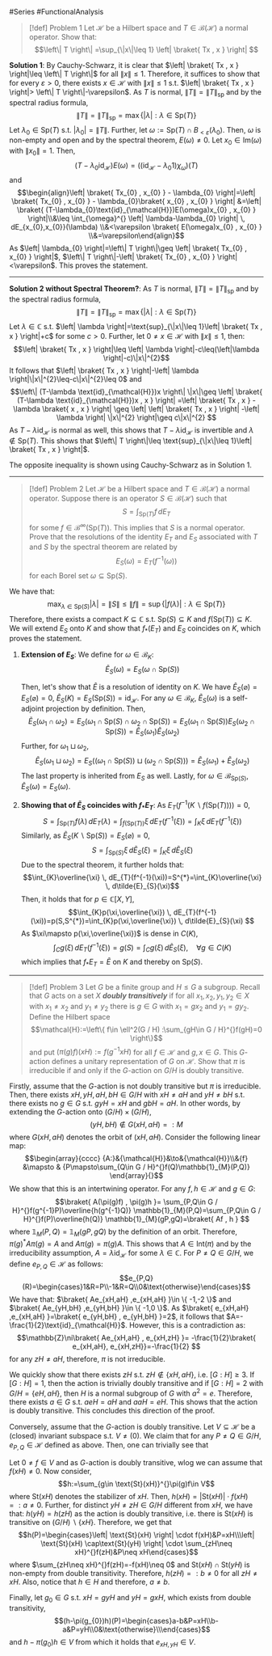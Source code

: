 #Series #FunctionalAnalysis 

> [!def] Problem 1
> Let $\mathcal{H}$ be a Hilbert space and $T\in \mathcal{B}(\mathcal{H})$ a normal operator. Show that: $$\left\| T \right\| =\sup_{\|x\|\leq 1} \left| \braket{ Tx , x }  \right| $$

**Solution 1**:
By Cauchy-Schwarz, it is clear that $\left| \braket{ Tx , x } \right|\leq \left\| T \right\|$ for all $\|x\|\leq 1$. Therefore, it suffices to show that for every $\varepsilon>0$, there exists $x\in \mathcal{H}$ with $\|x\|\leq 1$ s.t. $\left| \braket{ Tx , x } \right|> \left\| T \right\|-\varepsilon$. As $T$ is normal, $\|T\|=\|T\|_{\text{sp}}$ and by the spectral radius formula, $$\left\| T \right\| =\left\| T \right\| _{\text{sp}}=\max\{ \left| \lambda \right| :\lambda\in \text{Sp}(T)\}$$Let $\lambda_{0}\in \text{Sp}(T)$ s.t. $\left| \lambda_{0} \right|=\left\| T \right\|$. Further, let $\omega:=\text{Sp}(T)\cap B_{<\varepsilon}(\lambda_{0})$. Then, $\omega$ is non-empty and open and by the spectral theorem, $E(\omega)\neq 0$. Let $x_{0}\in \text{Im}(\omega)$ with $\|x_{0}\|=1$. Then, $$(T-\lambda_{0}\text{id}_{\mathcal{H}})E(\omega)=((\text{id}_{\mathcal{H}}-\lambda_{0}1)\chi_{\omega})(T)$$and 
$$\begin{align}\left| \braket{ Tx_{0} , x_{0} } - \lambda_{0} \right|=\left| \braket{ Tx_{0} , x_{0} } - \lambda_{0}\braket{ x_{0} , x_{0} } \right| &=\left| \braket{ (T-\lambda_{0}\text{id}_{\mathcal{H}})E(\omega)x_{0} , x_{0} } \right|\\&\leq \int_{\omega}^{} \left| \lambda-\lambda_{0} \right|  \, dE_{x_{0},x_{0}}(\lambda)  \\&<\varepsilon \braket{  E(\omega)x_{0} , x_{0} } \\&=\varepsilon\end{align}$$As $\left| \lambda_{0} \right|=\left\| T \right\|\geq \left| \braket{ Tx_{0} , x_{0} } \right|$, $\left\| T \right\|-\left| \braket{ Tx_{0} , x_{0} } \right|<\varepsilon$. This proves the statement.

---
**Solution 2 without Spectral Theorem?**:
As $T$ is normal, $\|T\|=\|T\|_{\text{sp}}$ and by the spectral radius formula, $$\left\| T \right\| =\left\| T \right\| _{\text{sp}}=\max\{ \left| \lambda \right| :\lambda\in \text{Sp}(T)\}$$Let $\lambda\in \mathbb{C}$ s.t. $\left| \lambda \right|=\text{sup}_{\|x\|\leq 1}\left| \braket{ Tx , x } \right|+c$ for some $c>0$. Further, let $0\neq x\in \mathcal{H}$ with $\|x\|\leq 1$,  then:$$\left| \braket{ Tx , x } \right|\leq \left| \lambda \right|-c\leq(\left|\lambda \right|-c)\|x\|^{2}$$ It follows that $\left| \braket{ Tx , x } \right|-\left| \lambda \right|\|x\|^{2}\leq-c\|x\|^{2}\leq 0$ and  $$\left\| (T-\lambda \text{id}_{\mathcal{H}})x \right\| \|x\|\geq \left| \braket{ (T-\lambda \text{id}_{\mathcal{H}})x , x }  \right| =\left| \braket{ Tx , x } -\lambda \braket{ x , x }  \right| \geq \left| \left| \braket{ Tx , x } \right|  -\left| \lambda \right| \|x\|^{2} \right|\geq c\|x\|^{2} $$As $T-\lambda \text{id}_{\mathcal{H}}$ is normal as well, this shows that $T-\lambda \text{id}_{\mathcal{H}}$ is invertible and $\lambda\notin \text{Sp}(T)$. This shows that $\left\| T \right\|\leq \text{sup}_{\|x\|\leq 1}\left| \braket{ Tx , x } \right|$. 

The opposite inequality is shown using Cauchy-Schwarz as in Solution 1.

---
> [!def] Problem 2
> Let $\mathcal{H}$ be a Hilbert space and $T\in \mathcal{B}(\mathcal{H})$ a normal operator. Suppose there is an operator $S\in \mathcal{B}(\mathcal{H})$ such that $$S=\int_{\text{Sp}(T)}^{} f \, dE_{T}$$ for some $f\in\mathcal{B}^\infty(\text{Sp}(T))$. This implies that $S$ is a normal operator. Prove that the resolutions of the identity $E_{T}$ and $E_{S}$ associated with $T$ and $S$ by the spectral theorem are related by $$E_{S}(\omega)=E_{T}(f^{-1}(\omega))$$ for each Borel set $\omega \subseteq \text{Sp}(S)$.

We have that: $$\max_{\lambda\in \text{Sp}(S)}\left| \lambda \right|=\|S\|\leq\|f\|=\sup\{ \left| f(\lambda) \right|:\lambda\in \text{Sp}(T) \}$$Therefore, there exists a compact $K\subseteq \mathbb{C}$ s.t. $\text{Sp}(S)\subseteq K$ and $f(\text{Sp}(T))\subseteq K$. We will extend $E_{S}$ onto $K$ and show that $f_{*}(E_{T})$ and $E_{S}$ coincides on $K$, which proves the statement.
1. **Extension of $E_{S}$**: We define for $\omega\in \mathcal{B}_{K}$: $$\tilde{E}_{S}(\omega)=E_{S}(\omega \cap \text{Sp}(S))$$

   Then, let's show that $\tilde{E}$ is a resolution of identity on $K$. We have $\tilde{E}_{S}(\varnothing)=E_{S}(\varnothing)=0$, $\tilde{E}_{S}(K)=E_{S}(\text{Sp}(S))=\text{id}_{\mathcal{H}}$. For any $\omega \in \mathcal{B}_{K}$, $\tilde{E}_{S}(\omega)$ is a self-adjoint projection by definition. Then, $$\tilde{E}_{S}(\omega_{1}\cap\omega_{2})=E_{S}(\omega_{1}\cap \text{Sp}(S)\cap\omega_{2}\cap \text{Sp}(S))=E_{S}(\omega_{1}\cap \text{Sp}(S))E_{S}(\omega_{2}\cap \text{Sp}(S))=\tilde{E}_{S}(\omega_{1})\tilde{E}_{S}(\omega_{2})$$Further, for $\omega_{1}\sqcup \omega_{2}$, $$\tilde{E}_{S}(\omega_{1}\sqcup\omega_{2})=E_{S}((\omega_{1}\cap\text{Sp}(S))\sqcup(\omega_{2}\cap\text{Sp}(S))  )=\tilde{E}_{S}(\omega_{1})+\tilde{E}_{S}(\omega_{2})$$The last property is inherited from $E_{S}$ as well. Lastly, for $\omega\in \mathcal{B}_{\text{Sp}(S)}$, $\tilde{E}_{S}(\omega)=E_{S}(\omega)$.
   
1. **Showing that of $\tilde{E}_{S}$ coincides with $f_{*}E_{T}$**: 
   As $E_{T}(f^{-1}(K \backslash f(\text{Sp}(T))))=0$, $$S=\int_{\text{Sp}(T)}f(\lambda)  \, dE_{T}(\lambda)=\int_{f(\text{Sp}(T))}\xi  \, dE_{T}(f^{-1}(\xi))=\int_{K}\xi  \, dE_{T}(f^{-1}(\xi))$$Similarly, as $\tilde{E}_{S}(K \backslash\text{Sp}(S))=E_{S}(\varnothing)=0$,$$S=\int_{\text{Sp}(S)}\xi  \, d\tilde{E}_{S}(\xi)=\int_{K}\xi  \, d\tilde{E}_{S}(\xi) $$Due to the spectral theorem, it further holds that: $$\int_{K}\overline{\xi} \, dE_{T}(f^{-1}(\xi))=S^{*}=\int_{K}\overline{\xi}  \, d\tilde{E}_{S}(\xi)$$
	Then, it holds that for $p\in \mathbb{C}[X,Y]$, $$\int_{K}p(\xi,\overline{\xi}) \, dE_{T}(f^{-1}(\xi))=p(S,S^{*})=\int_{K}p(\xi,\overline{\xi}) \, d\tilde{E}_{S}(\xi)  $$As $\xi\mapsto p(\xi,\overline{\xi})$ is dense in $C(K)$, $$\int_{C}^{} g(\xi) \, dE_{T}(f^{-1}(\xi))=g(S)=\int_{C} g(\xi) \, d\tilde{E}_{S}(\xi), \quad \forall g\in C(K)  $$which implies that $f_{*}E_{T}=\tilde{E}$ on $K$ and thereby on $\text{Sp}(S)$.
---
> [!def] Problem 3
> Let $G$ be a finite group and $H\leq G$ a subgroup. Recall that $G$ acts on a set $X$ ***doubly transitively*** if for all $x_{1},x_{2},y_{1},y_{2}\in X$ with $x_{1}\neq x_{2}$ and $y_{1}\neq y_{2}$ there is $g\in G$ with $x_{1}=gx_{2}$ and $y_{1}=gy_{2}$. Define the Hilbert space $$\mathcal{H}:=\left\{  f\in \ell^2(G / H) :\sum_{gH\in G / H}^{}f(gH)=0 \right\}$$
>and put $(\pi(g)f)(xH):=f(g^{-1}xH)$ for all $f\in \mathcal{H}$ and $g,x\in G$. This $G$-action defines a unitary representation of $G$ on $\mathcal{H}$. Show that $\pi$ is irreducible if and only if the $G$-action on $G / H$ is doubly transitive.

Firstly, assume that the $G$-action is not doubly transitive but $\pi$ is irreducible. Then, there exists $xH,yH,aH,bH\in G / H$ with $xH\neq aH$ and $yH\neq bH$ s.t. there exists no $g\in G$ s.t. $gyH=xH$ and $gbH=aH$. In other words, by extending the $G$-action onto $(G / H)\times(G / H)$, $$(yH,bH)\notin G(xH,aH)=:M$$where $G(xH,aH)$ denotes the orbit of $(xH,aH)$. Consider the following linear map: $$\begin{array}{cccc} {A:}&{\mathcal{H}}&\to&{\mathcal{H}}\\&{f} &\mapsto & {P\mapsto\sum_{Q\in G / H}^{}f(Q)\mathbb{1}_{M}(P,Q)} \end{array}{}$$We show that this is an intertwining operator. For any $f,h\in \mathcal{H}$ and $g\in G$: $$\braket{ A(\pi(g)f) , \pi(g)h }= \sum_{P,Q\in G / H}^{}f(g^{-1}P)\overline{h(g^{-1}Q)} \mathbb{1}_{M}(P,Q)=\sum_{P,Q\in G / H}^{}f(P)\overline{h(Q)} \mathbb{1}_{M}(gP,gQ)=\braket{ Af , h } $$where $\mathbb{1}_{M}(P,Q)=\mathbb{1}_{M}(gP,gQ)$ by the definition of an orbit. Therefore, $\pi(g)^{*}A\pi(g)=A$ and $A\pi(g)=\pi(g)A$. This shows that $A\in \text{Int}(\pi)$ and by the irreducibility assumption, $A=\lambda \text{id}_{\mathcal{H}}$ for some $\lambda\in \mathbb{C}$. For $P\neq Q\in G / H$, we define $e_{P,Q}\in \mathcal{H}$ as follows:  $$e_{P,Q}(R)=\begin{cases}1&R=P\\-1&R=Q\\0&\text{otherwise}\end{cases}$$We have that: $\braket{ Ae_{xH,aH} ,e_{xH,aH}  }\in \{ -1,-2 \}$ and $\braket{ Ae_{yH,bH} ,e_{yH,bH}  }\in \{ -1,0 \}$. As $\braket{ e_{xH,aH} ,e_{xH,aH}  }=\braket{ e_{yH,bH} , e_{yH,bH} }=2$, it follows that $A=-\frac{1}{2}\text{id}_{\mathcal{H}}$. However, this is a contradiction as: $$\mathbb{Z}\ni\braket{ Ae_{xH,aH} , e_{xH,zH} }= -\frac{1}{2}\braket{  e_{xH,aH},  e_{xH,zH}}=-\frac{1}{2}  $$for any $zH\neq aH$, therefore, $\pi$ is not irreducible.

We quickly show that there exists $zH$ s.t. $zH\notin \{ xH,aH \}$, i.e. $[G:H]\geq 3$. If $[G:H]=1$, then the action is trivially doubly transitive and if $[G:H]=2$ with $G / H=\{ eH,aH \}$, then $H$ is a normal subgroup of $G$ with $a^{2}=e$. Therefore, there exists $a\in G$ s.t. $aeH=aH$ and $aaH=eH$. This shows that the action is doubly transitive. This concludes this direction of the proof.

Conversely, assume that the $G$-action is doubly transitive. Let $V\subseteq \mathcal{H}$ be a (closed) invariant subspace s.t. $V\neq(0)$. We claim that for any $P\neq Q\in G / H$, $e_{P,Q}\in \mathcal{H}$ defined as above. Then, one can trivially see that 

Let $0\neq f\in V$ and as $G$-action is doubly transitive, wlog we can assume that $f(xH)\neq 0$. Now consider, $$h:=\sum_{g\in \text{St}(xH)}^{}\pi(g)f\in V$$where $\text{St}(xH)$ denotes the stabilizer of $xH$. Then, $h(xH)=\left| \text{St}(xH) \right|\cdot f(xH)=:a\neq 0$. Further, for distinct $yH\neq zH\in G / H$ different from $xH$, we have that: $h(yH)=h(zH)$ as the action is doubly transitive, i.e. there is $\text{St}(xH)$ is transitive on $(G / H) \backslash\{ xH \}$. Therefore, we get that $$h(P)=\begin{cases}\left| \text{St}(xH)  \right| \cdot f(xH)&P=xH\\\left| \text{St}(xH) \cap\text{St}(yH) \right| \cdot \sum_{zH\neq xH}^{}f(zH)&P\neq xH\end{cases}$$where $\sum_{zH\neq xH}^{}f(zH)=-f(xH)\neq 0$ and $\text{St}(xH) \cap\text{St}(yH)$ is non-empty from double transitivity. Therefore, $h(zH)=:b\neq 0$ for all $zH\neq xH$. Also, notice that $h\in H$ and therefore, $a\neq b$. 

Finally, let $g_{0}\in G$ s.t. $xH=gyH$ and $yH=gxH$, which exists from double transitivity, $$(h-\pi(g_{0})h)(P)=\begin{cases}a-b&P=xH\\b-a&P=yH\\0&\text{otherwise}\\\end{cases}$$and $h-\pi(g_{0})h\in V$ from which it holds that $e_{xH,yH}\in V$.
